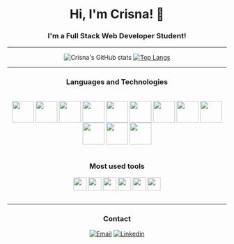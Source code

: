 <div align="center">

<h1> Hi, I'm Crisna! 👋 </h1>

<h3> I'm a Full Stack Web Developer Student! </h3>
<hr>

![Crisna's GitHub stats](https://github-readme-stats.vercel.app/api?username=crisnabto&show_icons=true&theme=dark&count_private=true&bg_color=0d1117&hide_border=true&title_color=ef476f&icon_color=ef476f&hide=issues)
[![Top Langs](https://github-readme-stats.vercel.app/api/top-langs/?username=crisnabto&layout=default&bg_color=0d1117&hide_border=true&title_color=ef476f)](https://github.com/anuraghazra/github-readme-stats)

<hr>
    
### Languages and Technologies

<div style="display: inline_block"><br/>
    <img align="center" src="https://tinyurl.com/3z69a73c" width="50px">
    <img align="center" src="https://tinyurl.com/m5azu9jz" width="50px">
    <img align="center" src="https://tinyurl.com/mpzcwpc6" width="50px">
    <img align="center" src="https://tinyurl.com/2rfwushy" width="50px">
    <img align="center" src="https://tinyurl.com/5n8tjp7t" width="50px">
    <img align="center" src="https://tinyurl.com/263j827n" width="50px">
    <img align="center" src="https://tinyurl.com/2p823epv" width="50px">
    <img align="center" src="https://tinyurl.com/43m8bzdc" width="50px">
    <img align="center" src="https://tinyurl.com/2wcb2dn3" width="50px">
    <img align="center" src="https://tinyurl.com/tttbdzvs" width="50px">
    <img align="center" src="https://tinyurl.com/4cm29wc8" width="50px">
    <img align="center" src="https://tinyurl.com/bd7sdt9a" width="50px">  
</div>
<br>

### Most used tools
<div>
    <img align="center" src="https://tinyurl.com/527jawcx" width="30px">
    <img align="center" src="https://tinyurl.com/zfa6znmz" width="30px">
    <img align="center" src="https://tinyurl.com/25f2d9ud" width="30px">
    <img align="center" src="https://tinyurl.com/ycknwf3y" width="30px">
    <img align="center" src="https://tinyurl.com/tbxcup3c" width="30px">
    <img align="center" src="https://tinyurl.com/39dyhdx3" width="30px">
</div>
<br>
<hr>

### Contact

[![Email](https://img.shields.io/badge/Gmail-D14836?style=for-the-badge&logo=gmail&logoColor=white)](mailto:crisnabto@gmail.com)
[![Linkedin](https://img.shields.io/badge/LinkedIn-0077B5?style=for-the-badge&logo=linkedin&logoColor=white)](https://www.linkedin.com/in/crisna-bezerra/)
    
</div>
